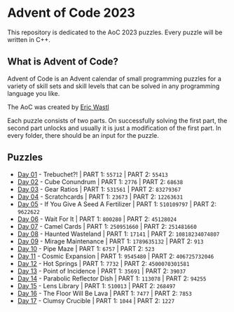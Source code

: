# Advent of Code 2023
This repository is dedicated to the AoC 2023 puzzles. Every puzzle will be written in C++. 

## What is Advent of Code?
Advent of Code is an Advent calendar of small programming puzzles for a variety of skill sets and skill levels that can be solved in any programming language you like.

The AoC was created by [Eric Wastl](http://was.tl)

Each puzzle consists of two parts. On successfully solving the first part, the second part unlocks and usually it is just a modification of the first part. In every folder, there should be an input for the puzzle.

## Puzzles

* [Day 01](https://github.com/mnhtrieu/advent2023/tree/master/01_day) - Trebuchet?! | PART 1: `55712` | PART 2: `55413`
* [Day 02](https://github.com/mnhtrieu/advent2023/tree/master/02_day) - Cube Conundrum | PART 1: `2776` | PART 2: `68638`
* [Day 03](https://github.com/mnhtrieu/advent2023/tree/master/03_day) - Gear Ratios | PART 1: `531561` | PART 2: `83279367`
* [Day 04](https://github.com/mnhtrieu/advent2023/tree/master/04_day) - Scratchcards | PART 1: `23673` | PART 2: `12263631`
* [Day 05](https://github.com/mnhtrieu/advent2023/tree/master/05_day) - If You Give A Seed A Fertilizer | PART 1: `510109797` | PART 2: `9622622`
* [Day 06](https://github.com/mnhtrieu/advent2023/tree/master/06_day) - Wait For It | PART 1: `800280` | PART 2: `45128024`
* [Day 07](https://github.com/mnhtrieu/advent2023/tree/master/07_day) - Camel Cards | PART 1: `250951660` | PART 2: `251481660`
* [Day 08](https://github.com/mnhtrieu/advent2023/tree/master/08_day) - Haunted Wasteland | PART 1: `17141` | PART 2: `10818234074807`
* [Day 09](https://github.com/mnhtrieu/advent2023/tree/master/09_day) - Mirage Maintenance | PART 1: `1789635132` | PART 2: `913`
* [Day 10](https://github.com/mnhtrieu/advent2023/tree/master/10_day) - Pipe Maze | PART 1: `6757` | PART 2: `523`
* [Day 11](https://github.com/mnhtrieu/advent2023/tree/master/11_day) - Cosmic Expansion | PART 1: `9545480` | PART 2: `406725732046`
* [Day 12](https://github.com/mnhtrieu/advent2023/tree/master/12_day) - Hot Springs | PART 1: `7732` | PART 2: `4500070301581`
* [Day 13](https://github.com/mnhtrieu/advent2023/tree/master/13_day) - Point of Incidence | PART 1: `35691` | PART 2: `39037`
* [Day 14](https://github.com/mnhtrieu/advent2023/tree/master/14_day) - Parabolic Reflector Dish | PART 1: `113078` | PART 2: `94255`
* [Day 15](https://github.com/mnhtrieu/advent2023/tree/master/15_day) - Lens Library | PART 1: `510013` | PART 2: `268497`
* [Day 16](https://github.com/mnhtrieu/advent2023/tree/master/16_day) - The Floor Will Be Lava | PART 1: `7477` | PART 2: `7853`
* [Day 17](https://github.com/mnhtrieu/advent2023/tree/master/17_day) - Clumsy Crucible | PART 1: `1044` | PART 2: `1227`
